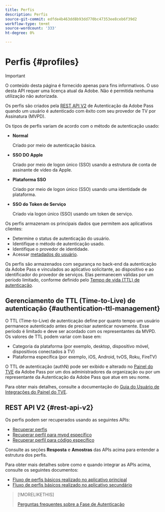 ```yaml
---
title: Perfis
description: Perfis
source-git-commit: edfde4b463dd8b93dd770bc47353ee8ceb6f39d2
workflow-type: tm+mt
source-wordcount: '333'
ht-degree: 0%

---
```


# Perfis {#profiles}

>[!IMPORTANT]
>
> O conteúdo desta página é fornecido apenas para fins informativos. O uso desta API requer uma licença atual da Adobe. Não é permitida nenhuma utilização não autorizada.

Os perfis são criados pela [REST API V2](/help/authentication/integration-guide-programmers/rest-apis/rest-api-v2/rest-api-v2-overview.md) de Autenticação da Adobe Pass quando um usuário é autenticado com êxito com seu provedor de TV por Assinatura (MVPD).

Os tipos de perfis variam de acordo com o método de autenticação usado:

* **Normal**

  Criado por meio de autenticação básica.

* **SSO DO Apple**

  Criado por meio de logon único (SSO) usando a estrutura de conta de assinante de vídeo da Apple.

* **Plataforma SSO**

  Criado por meio de logon único (SSO) usando uma identidade de plataforma.

* **SSO do Token de Serviço**

  Criado via logon único (SSO) usando um token de serviço.

Os perfis armazenam os principais dados que permitem aos aplicativos clientes:

* Determine o status de autenticação do usuário.
* Identifique o método de autenticação usado.
* Identifique o provedor de identidade.
* Acessar [metadados do usuário](/help/authentication/integration-guide-programmers/features-standard/entitlements/user-metadata.md).

Os perfis são armazenados com segurança no back-end da autenticação da Adobe Pass e vinculados ao aplicativo solicitante, ao dispositivo e ao identificador do provedor de serviços. Elas permanecem válidas por um período limitado, conforme definido pelo [Tempo de vida (TTL) de autenticação](#authentication-ttl-management).

## Gerenciamento de TTL (Time-to-Live) de autenticação {#authentication-ttl-management}

O TTL (Time-to-Live) de autenticação define por quanto tempo um usuário permanece autenticado antes de precisar autenticar novamente. Esse período é limitado e deve ser acordado com os representantes da MVPD. Os valores de TTL podem variar com base em:

* Categoria da plataforma (por exemplo, desktop, dispositivo móvel, dispositivos conectados à TV)
* Plataforma específica (por exemplo, iOS, Android, tvOS, Roku, FireTV)

O TTL de autenticação (authN) pode ser exibido e alterado no [Painel do TVE](/help/authentication/integration-guide-programmers/rest-apis/rest-api-v2/rest-api-v2-glossary.md#tve-dashboard) da Adobe Pass por um dos administradores da organização ou por um representante da Autenticação da Adobe Pass que atue em seu nome.

Para obter mais detalhes, consulte a documentação do [Guia do Usuário de Integrações do Painel do TVE](/help/authentication/user-guide-tve-dashboard/tve-dashboard-integrations.md#most-used-flows).

## REST API V2 {#rest-api-v2}

Os perfis podem ser recuperados usando as seguintes APIs:

* [Recuperar perfis](/help/authentication/integration-guide-programmers/rest-apis/rest-api-v2/apis/profiles-apis/rest-api-v2-profiles-apis-retrieve-profiles.md)
* [Recuperar perfil para mvpd específico](/help/authentication/integration-guide-programmers/rest-apis/rest-api-v2/apis/profiles-apis/rest-api-v2-profiles-apis-retrieve-profile-for-specific-mvpd.md)
* [Recuperar perfil para código específico](/help/authentication/integration-guide-programmers/rest-apis/rest-api-v2/apis/profiles-apis/rest-api-v2-profiles-apis-retrieve-profile-for-specific-code.md)

Consulte as seções **Resposta** e **Amostras** das APIs acima para entender a estrutura dos perfis.

Para obter mais detalhes sobre como e quando integrar as APIs acima, consulte os seguintes documentos:

* [Fluxo de perfis básicos realizado no aplicativo principal](/help/authentication/integration-guide-programmers/rest-apis/rest-api-v2/flows/basic-access-flows/rest-api-v2-basic-profiles-primary-application-flow.md)
* [Fluxo de perfis básicos realizado no aplicativo secundário](/help/authentication/integration-guide-programmers/rest-apis/rest-api-v2/flows/basic-access-flows/rest-api-v2-basic-profiles-secondary-application-flow.md)

>[!MORELIKETHIS]
>
> [Perguntas frequentes sobre a Fase de Autenticação](/help/authentication/integration-guide-programmers/rest-apis/rest-api-v2/rest-api-v2-faqs.md#authentication-phase-faqs-general)
